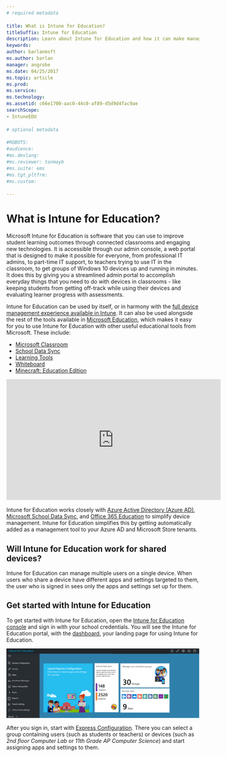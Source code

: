 ```yaml
---
# required metadata

title: What is Intune for Education?
titleSuffix: Intune for Education
description: Learn about Intune for Education and how it can make managing Windows 10 devices easier for educational institutions.
keywords:
author: barlanmsft
ms.author: barlan
manager: angrobe
ms.date: 04/25/2017
ms.topic: article
ms.prod:
ms.service:
ms.technology:
ms.assetid: c66e1700-aac0-44c0-af89-d5d9d4fac9ae
searchScope:
- IntuneEDU

# optional metadata

#ROBOTS:
#audience:
#ms.devlang:
#ms.reviewer: tanmayb
#ms.suite: ems
#ms.tgt_pltfrm:
#ms.custom:

---
```


# What is Intune for Education?

Microsoft Intune for Education is software that you can use to improve student learning outcomes through connected classrooms and engaging new technologies. It is accessible through our admin console, a web portal that is designed to make it possible for everyone, from professional IT admins, to part-time IT support, to teachers trying to use IT in the classroom, to get groups of Windows 10 devices up and running in minutes. It does this by giving you a streamlined admin portal to accomplish everyday things that you need to do with devices in classrooms - like keeping students from getting off-track while using their devices and evaluating learner progress with assessments.

Intune for Education can be used by itself, or in harmony with the [full device management experience available in Intune](https://docs.microsoft.com/intune/understand-explore/introduction-to-microsoft-intune). It can also be used alongside the rest of the tools available in [Microsoft Education](https://microsoft.com/education), which makes it easy for you to use Intune for Education with other useful educational tools from Microsoft. These include:

- [Microsoft Classroom](https://education.microsoft.com/GetTrained/introduction-to-microsoft-classroom)
- [School Data Sync](what-is-school-data-sync.md)
- [Learning Tools](https://www.onenote.com/learningtools)
- [Whiteboard](https://www.microsoft.com/research/publication/whiteboard-it)
- [Minecraft: Education Edition](https://education.minecraft.net/support/faq)

<iframe width="560" height="315" src="https://www.youtube.com/embed/ukrnCwcLvV8" frameborder="0" allowfullscreen></iframe>

Intune for Education works closely with [Azure Active Directory (Azure AD)](https://docs.microsoft.com/azure/active-directory/active-directory-administer), [Microsoft School Data Sync](https://sds.microsoft.com), and [Office 365 Education](https://support.office.com/article/Get-started-with-Office-365-Education-AB02ABE5-A1EE-458C-B749-5B44416CCF14) to simplify device management. Intune for Education simplifies this by getting automatically added as a management tool to your Azure AD and Microsoft Store tenants.

## Will Intune for Education work for shared devices?
Intune for Education can manage multiple users on a single device. When users who share a device have different apps and settings targeted to them, the user who is signed in sees only the apps and settings set up for them.

## Get started with Intune for Education
To get started with Intune for Education, open the [Intune for Education console](https://intuneeducation.portal.azure.com) and sign in with your school credentials. You will see the Intune for Education portal, with the [dashboard](how-do-i-customize-my-dashboard.md), your landing page for using Intune for Education.

![A screenshot of the landing page once logged in to Intune for Education.](./media/dashboard-001-landing-page.png)

After you sign in, start with [Express Configuration](what-is-express-configuration.md). There you can select a group containing users (such as students or teachers) or devices (such as _2nd floor Computer Lab_ or _11th Grade AP Computer Science_) and start assigning apps and settings to them.
